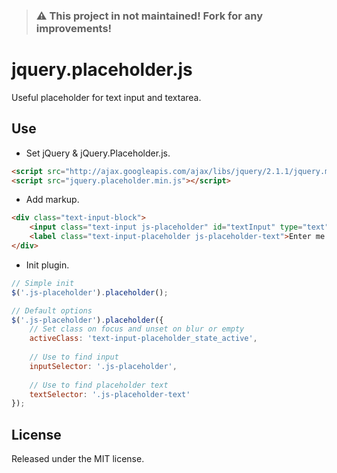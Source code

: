 > ### ⚠️ This project in not maintained! Fork for any improvements!

# jquery.placeholder.js

Useful placeholder for text input and textarea.

## Use
- Set jQuery & jQuery.Placeholder.js.
```html
<script src="http://ajax.googleapis.com/ajax/libs/jquery/2.1.1/jquery.min.js"></script>
<script src="jquery.placeholder.min.js"></script>
```

- Add markup.
```html
<div class="text-input-block">
    <input class="text-input js-placeholder" id="textInput" type="text" name="text">
    <label class="text-input-placeholder js-placeholder-text">Enter me...</label>
</div>
```

- Init plugin.
```javascript
// Simple init
$('.js-placeholder').placeholder();

// Default options
$('.js-placeholder').placeholder({
    // Set class on focus and unset on blur or empty
    activeClass: 'text-input-placeholder_state_active',
    
    // Use to find input
    inputSelector: '.js-placeholder',
    
    // Use to find placeholder text
    textSelector: '.js-placeholder-text'
});
```

## License

Released under the MIT license.

